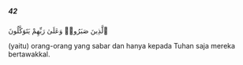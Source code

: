 ##### 42

<span class="ayah">ٱلَّذِينَ صَبَرُوا۟ وَعَلَىٰ رَبِّهِمْ يَتَوَكَّلُونَ</span>

<span class="ayah_translation">(yaitu) orang-orang yang sabar dan hanya kepada Tuhan saja mereka bertawakkal.</span>
